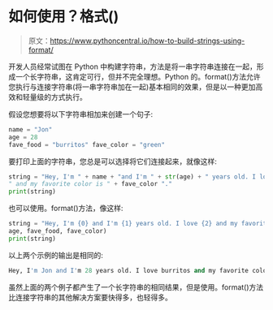 # 如何使用？格式()

> 原文：<https://www.pythoncentral.io/how-to-build-strings-using-format/>

开发人员经常试图在 Python 中构建字符串，方法是将一串字符串连接在一起，形成一个长字符串，这肯定可行，但并不完全理想。Python 的。format()方法允许您执行与连接字符串(将一串字符串加在一起)基本相同的效果，但是以一种更加高效和轻量级的方式执行。

假设您想要将以下字符串相加来创建一个句子:

```py
name = "Jon"  
age = 28  
fave_food = "burritos" fave_color = "green" 
```

要打印上面的字符串，您总是可以选择将它们连接起来，就像这样:

```py
string = "Hey, I'm " + name + "and I'm " + str(age) + " years old. I love " + fave_food + 
" and my favorite color is " + fave_color "."  
print(string) 
```

也可以使用。format()方法，像这样:

```py
string = "Hey, I'm {0} and I'm {1} years old. I love {2} and my favorite color is {3}.".format(name, 
age, fave_food, fave_color)
print(string) 
```

以上两个示例的输出是相同的:

```py
Hey, I'm Jon and I'm 28 years old. I love burritos and my favorite color is green.
```

虽然上面的两个例子都产生了一个长字符串的相同结果，但是使用。format()方法比连接字符串的其他解决方案要快得多，也轻得多。